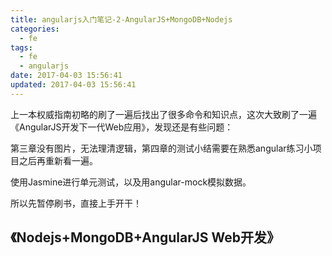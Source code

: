```yaml
---
title: angularjs入门笔记-2-AngularJS+MongoDB+Nodejs
categories:
  - fe
tags:
  - fe
  - angularjs
date: 2017-04-03 15:56:41
updated: 2017-04-03 15:56:41
---
```


上一本权威指南初略的刷了一遍后找出了很多命令和知识点，这次大致刷了一遍《AngularJS开发下一代Web应用》，发现还是有些问题：

第三章没有图片，无法理清逻辑，第四章的测试小结需要在熟悉angular练习小项目之后再重新看一遍。

使用Jasmine进行单元测试，以及用angular-mock模拟数据。

所以先暂停刷书，直接上手开干！

## 《Nodejs+MongoDB+AngularJS Web开发》
